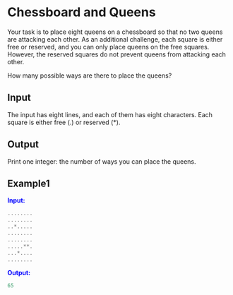# Chessboard and Queens

Your task is to place eight queens on a chessboard so that no two queens are attacking each other. As an additional challenge, each square is either free or reserved, and you can only place queens on the free squares. However, the reserved squares do not prevent queens from attacking each other.

How many possible ways are there to place the queens?  

## Input
The input has eight lines, and each of them has eight characters. Each square is either free (.) or reserved (*).

## Output
Print one integer: the number of ways you can place the queens. 


## Example1
<font color="blue">**Input:**</font> 
```c++
........
........
..*.....
........
........
.....**.
...*....
........
```
<font color="blue">**Output:**</font>
```c++
65
```  



